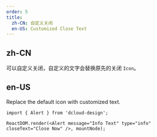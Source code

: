 ```yaml
---
order: 5
title:
  zh-CN: 自定义关闭
  en-US: Customized Close Text
---
```


## zh-CN

可以自定义关闭，自定义的文字会替换原先的关闭 `Icon`。

## en-US

Replace the default icon with customized text.

```tsx
import { Alert } from 'dcloud-design';

ReactDOM.render(<Alert message="Info Text" type="info" closeText="Close Now" />, mountNode);
```
